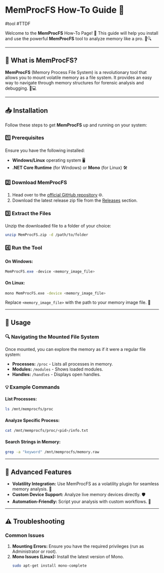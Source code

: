# MemProcFS How-To Guide 🚀
#tool #TTDF 

Welcome to the **MemProcFS** How-To Page! 🎉 This guide will help you install and use the powerful **MemProcFS** tool to analyze memory like a pro. 🧠🔍

---

## 🌟 What is MemProcFS?

**MemProcFS** (Memory Process File System) is a revolutionary tool that allows you to mount volatile memory as a file system. It provides an easy way to navigate through memory structures for forensic analysis and debugging. 📂💻

---

## 📥 Installation

Follow these steps to get **MemProcFS** up and running on your system:

### 1️⃣ Prerequisites

Ensure you have the following installed:
- **Windows/Linux** operating system 🖥️
- **.NET Core Runtime** (for Windows) or **Mono** (for Linux) 🛠️

### 2️⃣ Download MemProcFS

1. Head over to the [official GitHub repository](https://github.com/ufrisk/MemProcFS) 🌐.
2. Download the latest release zip file from the [Releases](https://github.com/ufrisk/MemProcFS/releases) section.

### 3️⃣ Extract the Files

Unzip the downloaded file to a folder of your choice:
```bash
unzip MemProcFS.zip -d /path/to/folder
```

### 4️⃣ Run the Tool

#### On Windows:
```powershell
MemProcFS.exe -device <memory_image_file>
```

#### On Linux:
```bash
mono MemProcFS.exe -device <memory_image_file>
```

Replace `<memory_image_file>` with the path to your memory image file. 📁

---

## 🔧 Usage

### 🔍 Navigating the Mounted File System

Once mounted, you can explore the memory as if it were a regular file system:

- **Processes:** `/proc` - Lists all processes in memory.
- **Modules:** `/modules` - Shows loaded modules.
- **Handles:** `/handles` - Displays open handles.

### 💡 Example Commands

#### List Processes:
```bash
ls /mnt/memprocfs/proc
```

#### Analyze Specific Process:
```bash
cat /mnt/memprocfs/proc/<pid>/info.txt
```

#### Search Strings in Memory:
```bash
grep -a "keyword" /mnt/memprocfs/memory.raw
```

---

## 🚀 Advanced Features

- **Volatility Integration:** Use MemProcFS as a volatility plugin for seamless memory analysis. 🔗
- **Custom Device Support:** Analyze live memory devices directly. 🛡️
- **Automation-Friendly:** Script your analysis with custom workflows. 🤖

---

## ⚠️ Troubleshooting

### Common Issues

1. **Mounting Errors:** Ensure you have the required privileges (run as Administrator or root).
2. **Mono Issues (Linux):** Install the latest version of Mono.
   ```bash
   sudo apt-get install mono-complete
   ```


